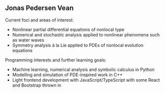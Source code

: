 ## Jonas Pedersen Vean

<!--
**jonaspvean/jonaspvean** is a ✨ _special_ ✨ repository because its `README.md` (this file) appears on your GitHub profile.
-->

Current foci and areas of interest:
- Nonlinear partial differential equations of nonlocal type
- Numerical and stochastic analysis applied to nonlinear phenomena such as water waves
- Symmetry analysis à la Lie applied to PDEs of nonlocal evolution equations 

Programming interests and further learning goals:
- Machine learning, numerical analysis and symbolic calculus in Python
- Modelling and simulation of PDE-inspired work in C++
- Light frontend development with JavaScript/TypeScript with some React and Bootstrap thrown in
